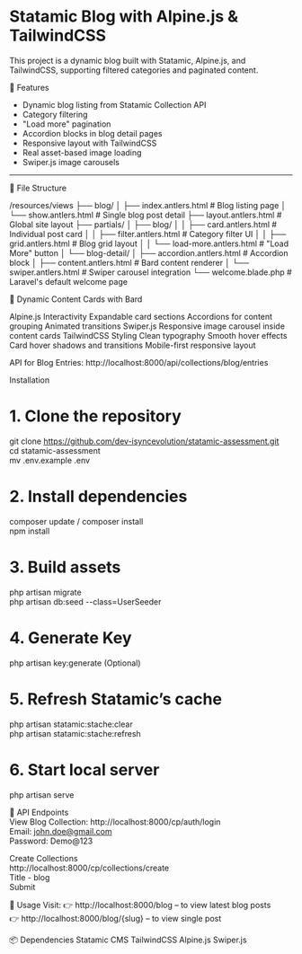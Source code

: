 # Statamic Blog with Alpine.js & TailwindCSS

This project is a dynamic blog built with Statamic, Alpine.js, and TailwindCSS, supporting filtered categories and paginated content.

🚀 Features

- Dynamic blog listing from Statamic Collection API
- Category filtering
- "Load more" pagination
- Accordion blocks in blog detail pages
- Responsive layout with TailwindCSS
- Real asset-based image loading
- Swiper.js image carousels

---

📁 File Structure

/resources/views
├── blog/ 
│   ├── index.antlers.html        # Blog listing page 
│   └── show.antlers.html         # Single blog post detail 
├── layout.antlers.html           # Global site layout 
├── partials/ 
│   ├── blog/ 
│   │   ├── card.antlers.html         # Individual post card 
│   │   ├── filter.antlers.html       # Category filter UI 
│   │   ├── grid.antlers.html         # Blog grid layout 
│   │   └── load-more.antlers.html    # "Load More" button 
│   └── blog-detail/ 
│       ├── accordion.antlers.html    # Accordion block 
│       ├── content.antlers.html      # Bard content renderer 
│       └── swiper.antlers.html       # Swiper carousel integration 
└── welcome.blade.php                 # Laravel's default welcome page 


🧩 Dynamic Content Cards with Bard

Alpine.js Interactivity
Expandable card sections
Accordions for content grouping
Animated transitions
Swiper.js
Responsive image carousel inside content cards
TailwindCSS Styling
Clean typography
Smooth hover effects
Card hover shadows and transitions
Mobile-first responsive layout

API for Blog Entries:
 http://localhost:8000/api/collections/blog/entries

Installation  
# 1. Clone the repository
git clone https://github.com/dev-isyncevolution/statamic-assessment.git  
cd statamic-assessment  
mv .env.example .env


# 2. Install dependencies
composer update / composer install  
npm install    

# 3. Build assets
php artisan migrate  
php artisan db:seed --class=UserSeeder  

# 4. Generate Key
php artisan key:generate (Optional)     
   
# 5. Refresh Statamic’s cache 
php artisan statamic:stache:clear   
php artisan statamic:stache:refresh 

# 6. Start local server
php artisan serve  

🔗 API Endpoints   
View Blog Collection:
 http://localhost:8000/cp/auth/login  
    Email: john.doe@gmail.com  
    Password: Demo@123  

Create Collections  
http://localhost:8000/cp/collections/create   
Title - blog  
Submit  

🧪 Usage
Visit:
 👉 http://localhost:8000/blog – to view latest blog posts   
 👉 http://localhost:8000/blog/{slug} – to view single post   

📦 Dependencies
Statamic CMS 
TailwindCSS 
Alpine.js 
Swiper.js 


